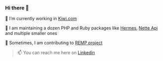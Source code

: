 ### Hi there 👋

🛫 I’m currently working in [Kiwi.com](https://kiwi.com)

🌱 I am maintaining a dozen PHP and Ruby packages like [Hermes](https://github.com/tomaj/hermes), [Nette Api](https://github.com/tomaj/nette-api) and multiple smaller ones

🤔 Sometimes, I am contributing to [REMP project](https://remp2030.com/)


> 📫 You can reach me here on [Linkedin](https://www.linkedin.com/in/tomasmajer/)
